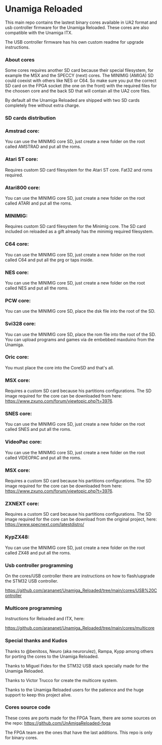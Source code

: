# Unamiga Reloaded
This main repo contains the lastest binary cores available in UA2 format and usb controller firmware for the Unamiga Reloaded. These cores are also compatible with the Unamiga ITX.

The USB controller firmware has his own custom readme for upgrade instructions.

### About cores

Some cores requires another SD card because their special filesystem, for example the MSX and the SPECCY (next) cores. The MINIMIG (AMIGA) SD could coexist with others like NES or C64. So make sure you put the correct SD card on the FPGA socket (the one on the front) with the required files for the choosen core and the back SD that will contain all the UA2 core files.

By default all the Unamiga Reloaded are shipped with two SD cards completely free without extra charge.

### SD cards distribution

### Amstrad core:
You can use the MINIMIG core SD, just create a new folder on the root called AMSTRAD and put all the roms.

### Atari ST core:
Requires custom SD card filesystem for the Atari ST core. Fat32 and roms required. 

### Atari800 core:
You can use the MINIMIG core SD, just create a new folder on the root called ATARI and put all the roms.

### MINIMIG:
Requires custom SD card filesystem for the Minimig core. The SD card included on reloaded as a gift already has the minimig required filesystem.

### C64 core:
You can use the MINIMIG core SD, just create a new folder on the root called C64 and put all the prg or taps inside.

### NES core:
You can use the MINIMIG core SD, just create a new folder on the root called NES and put all the roms.

### PCW core:
You can use the MINIMIG core SD, place the dsk file into the root of the SD.

### Svi328 core:
You can use the MINIMIG core SD, place the rom file into the root of the SD. You can upload programs and games via de embebbed maxduino from the Unamiga.

### Oric core:
You must place the core into the CoreSD and that's all.

### MSX core:
Requires a custom SD card because his partitions configurations. The SD image required for the core can be downloaded from here: https://www.zxuno.com/forum/viewtopic.php?t=3976.

### SNES core:
You can use the MINIMIG core SD, just create a new folder on the root called SNES and put all the roms.

### VideoPac core:
You can use the MINIMIG core SD, just create a new folder on the root called VIDEOPAC and put all the roms.

### MSX core:
Requires a custom SD card because his partitions configurations. The SD image required for the core can be downloaded from here: https://www.zxuno.com/forum/viewtopic.php?t=3976.

### ZXNEXT core:
Requires a custom SD card because his partitions configurations. The SD image required for the core can be download from the original project, here: https://www.specnext.com/latestdistro/

### KypZX48:
You can use the MINIMIG core SD, just create a new folder on the root called ZX48 and put all the roms.

### Usb controller programming

On the cores/USB controller there are instructions on how to flash/upgrade the STM32 USB controller.

https://github.com/arananet/Unamiga_Reloaded/tree/main/cores/USB%20Controller

### Multicore programming

Instructions for Reloaded and ITX, here:

https://github.com/arananet/Unamiga_Reloaded/tree/main/cores/multicore

### Special thanks and Kudos

Thanks to @benitoss, Neuro (aka neurorulez), Rampa, Kypp among others for porting the cores to the Unamiga Reloaded.

Thanks to Miguel Fides for the STM32 USB stack specially made for the Unamiga Reloaded.

Thanks to Victor Trucco for create the multicore system.

Thanks to the Unamiga Reloaded users for the patience and the huge support to keep this project alive.

### Cores source code

These cores are ports made for the FPGA Team, there are some sources on the repo: https://github.com/UnAmigaReloaded-fpga

The FPGA team are the ones that have the last additions. This repo is only for binary cores.
